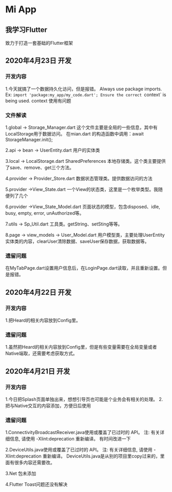 # Mi App

## 我学习Flutter

致力于打造一套基础的Flutter框架

## 2020年4月23日 开发
### 开发内容
1.今天就搞了一个数据持久化访问，但是报错。
Always use package imports. Ex: `import 'package:my_app/my_code.dart';
Ensure the correct `context` is being used.
context 使用有问题

### 文件解读
1.global ->  Storage_Manager.dart
这个文件主要是全局的一些信息，其中有LocalStorage用于数据访问。
在mian.dart 的构造函数中调用：await StorageManager.init();

2.api -> bean -> UserEntity.dart
用户的实体类

3.local -> LocalStorage.dart
SharedPreferences 本地存储类。这个类主要提供了save、remove、get三个方法。

4.provider -> Provider_Store.dart
数据状态管理类。提供数据访问的方法

5.provider ->View_State.dart
一个View的状态类，这里是一个枚举类型。我随便列了几个

6.provider ->View_State_Model.dart
页面状态的模型，包含disposed、idle, busy, empty, error, unAuthorized等。

7.utils -> Sp_Util.dart
工具类。getString、setSting等等。

8.page -> view_models -> User_Model.dart
用户模型类，主要处理UserEntity实体类的内容，clearUser清除数据、saveUser保存数据，获取数据等。

### 遗留问题
在MyTabPage.dart设置用户信息后，在LoginPage.dart读取，并且重新设置。但是报错。



## 2020年4月22日 开发
### 开发内容
1.把Heard的相关内容放到Config里。

### 遗留问题
1.虽然把Heard的相关内容放到Config里，但是有些变量需要在全局变量或者Native端取，还需要考虑获取方式。

## 2020年4月21日 开发

### 开发内容
1.今日把Splash页面单独出来，想想引导页也可能是个业务会有相关的处理。
2.把与Native交互的内容添加，方便日后使用

### 遗留问题
1.ConnectivityBroadcastReceiver.java使用或覆盖了已过时的 API。
  注: 有关详细信息, 请使用 -Xlint:deprecation 重新编译。
  有时间改进一下

2.DeviceUtils.java使用或覆盖了已过时的 API。
  注: 有关详细信息, 请使用 -Xlint:deprecation 重新编译。
 DeviceUtils.java是从别的项目里copy过来的，里面有很多内容还需要改。

3.Net 包未添加

4.Flutter Toast问题还没有解决





